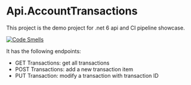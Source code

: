 # Api.AccountTransactions

This project is the demo project for .net 6 api and CI pipeline showcase.

[![Code Smells](https://sonarcloud.io/api/project_badges/measure?project=willchenxa_Api.AccountTransactions&metric=code_smells)](https://sonarcloud.io/summary/new_code?id=willchenxa_Api.AccountTransactions)

It has the following endpoints:

- GET Transactions: get all transactions
- POST Transactions: add a new transaction item
- PUT Transaction: modify a transaction with transaction ID
